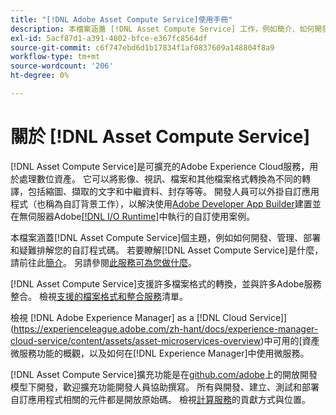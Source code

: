 ```yaml
---
title: "[!DNL Adobe Asset Compute Service]使用手冊"
description: 本檔案涵蓋 [!DNL Asset Compute Service] 工作，例如簡介、如何開發、管理、部署和疑難排解您的自訂程式碼。
exl-id: 5acf87d1-a391-4802-bfce-e367fc8564df
source-git-commit: c6f747ebd6d1b17834f1af0837609a148804f8a9
workflow-type: tm+mt
source-wordcount: '206'
ht-degree: 0%

---
```


# 關於 [!DNL Asset Compute Service]

[!DNL Asset Compute Service]是可擴充的Adobe Experience Cloud服務，用於處理數位資產。 它可以將影像、視訊、檔案和其他檔案格式轉換為不同的轉譯，包括縮圖、擷取的文字和中繼資料、封存等等。 開發人員可以外掛自訂應用程式（也稱為自訂背景工作），以解決使用[Adobe Developer App Builder](https://developer.adobe.com/app-builder/docs/overview)建置並在無伺服器Adobe[[!DNL I/O Runtime]](https://developer.adobe.com/runtime/)中執行的自訂使用案例。

本檔案涵蓋[!DNL Asset Compute Service]個主題，例如如何開發、管理、部署和疑難排解您的自訂程式碼。 若要瞭解[!DNL Asset Compute Service]是什麼，請前往此[簡介](introduction.md)。 另請參閱[此服務可為您做什麼](introduction.md#possible-use-cases-benefits)。

[!DNL Asset Compute Service]支援許多檔案格式的轉換，並與許多Adobe服務整合。 檢視[支援的檔案格式和整合服務](https://experienceleague.adobe.com/en/docs/experience-manager-cloud-service/content/assets/file-format-support)清單。

檢視 [!DNL Adobe Experience Manager] as a [!DNL Cloud Service]](https://experienceleague.adobe.com/zh-hant/docs/experience-manager-cloud-service/content/assets/asset-microservices-overview)中可用的[資產微服務功能的概觀，以及如何在[!DNL Experience Manager]中使用微服務。

[!DNL Asset Compute Service]擴充功能是在[github.com/adobe](https://github.com/adobe)上的開放開發模型下開發，歡迎擴充功能開發人員協助撰寫。 所有與開發、建立、測試和部署自訂應用程式相關的元件都是開放原始碼。 檢視[計算服務](contribute-to-compute-service.md)的貢獻方式與位置。

<!--
Possible to record the below info here in this landing page to centralize the miscellaneous info about Asset Compute Service?
 List of dependencies and requirements SDK, CLI, Devtools, etc.? Or may be a link to the prerequisites.
 Introduction video when Tech Marketing team shares one.
-->
